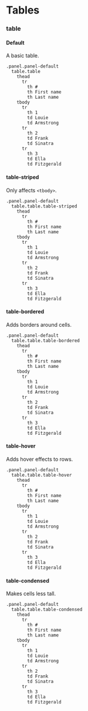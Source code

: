# Tables

### table

#### Default
A basic table.

```example.jade.-clear
.panel.panel-default
  table.table
    thead
      tr
        th #
        th First name
        th Last name
    tbody
      tr
        th 1
        td Louie
        td Armstrong
      tr
        th 2
        td Frank
        td Sinatra
      tr
        th 3
        td Ella
        td Fitzgerald
```

#### table-striped
Only affects `<tbody>`.

```example.jade.-clear
.panel.panel-default
  table.table.table-striped
    thead
      tr
        th #
        th First name
        th Last name
    tbody
      tr
        th 1
        td Louie
        td Armstrong
      tr
        th 2
        td Frank
        td Sinatra
      tr
        th 3
        td Ella
        td Fitzgerald
```

#### table-bordered
Adds borders around cells.

```example.jade.-clear
.panel.panel-default
  table.table.table-bordered
    thead
      tr
        th #
        th First name
        th Last name
    tbody
      tr
        th 1
        td Louie
        td Armstrong
      tr
        th 2
        td Frank
        td Sinatra
      tr
        th 3
        td Ella
        td Fitzgerald
```

#### table-hover
Adds hover effects to rows.

```example.jade.-clear
.panel.panel-default
  table.table.table-hover
    thead
      tr
        th #
        th First name
        th Last name
    tbody
      tr
        th 1
        td Louie
        td Armstrong
      tr
        th 2
        td Frank
        td Sinatra
      tr
        th 3
        td Ella
        td Fitzgerald
```

#### table-condensed
Makes cells less tall.

```example.jade.-clear
.panel.panel-default
  table.table.table-condensed
    thead
      tr
        th #
        th First name
        th Last name
    tbody
      tr
        th 1
        td Louie
        td Armstrong
      tr
        th 2
        td Frank
        td Sinatra
      tr
        th 3
        td Ella
        td Fitzgerald
```


